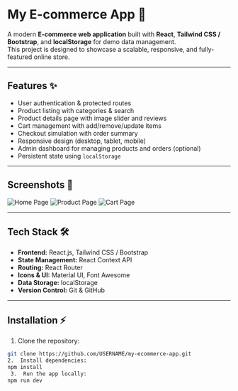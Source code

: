 # My E-commerce App 🛒

A modern **E-commerce web application** built with **React**, **Tailwind CSS / Bootstrap**, and **localStorage** for demo data management.  
This project is designed to showcase a scalable, responsive, and fully-featured online store.

---

## Features ✨

- User authentication & protected routes
- Product listing with categories & search
- Product details page with image slider and reviews
- Cart management with add/remove/update items
- Checkout simulation with order summary
- Responsive design (desktop, tablet, mobile)
- Admin dashboard for managing products and orders (optional)
- Persistent state using `localStorage`

---

## Screenshots 📸

![Home Page](screenshots/home.png)
![Product Page](screenshots/product.png)
![Cart Page](screenshots/cart.png)

---

## Tech Stack 🛠️

- **Frontend:** React.js, Tailwind CSS / Bootstrap
- **State Management:** React Context API
- **Routing:** React Router
- **Icons & UI:** Material UI, Font Awesome
- **Data Storage:** localStorage
- **Version Control:** Git & GitHub

---

## Installation ⚡

1. Clone the repository:

```bash
git clone https://github.com/USERNAME/my-ecommerce-app.git
2.  Install dependencies:
npm install
 3.  Run the app locally:
npm run dev
